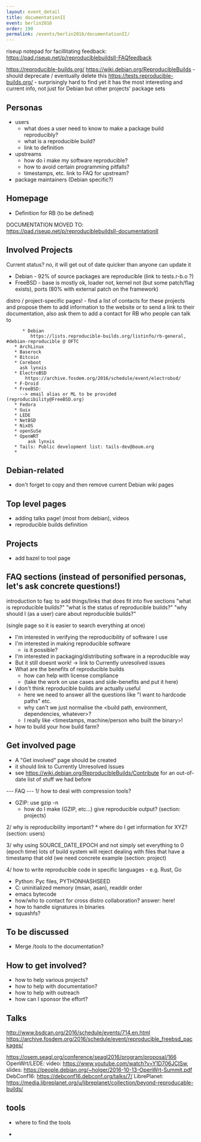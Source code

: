 ```yaml
---
layout: event_detail
title: documentationII
event: berlin2016
order: 190
permalink: /events/berlin2016/documentationII/
---
```


riseup notepad for facillitating feedback: 
    https://pad.riseup.net/p/reproduciblebuildsII-FAQfeedback


https://reproducible-builds.org/
https://wiki.debian.org/ReproducibleBuilds - should deprecate / eventually delete this
https://tests.reproducible-builds.org/ - surprisingly hard to find yet it has the most interesting and current info, not just for Debian but other projects' package sets

Personas
--------
* users
  - what does a user need to know to make a package build reproducibly?
  - what is a reproducible build?
  - link to definition
* upstreams
  - how do i make my software reproducible?
  - how to avoid certain programming pitfalls?
  - timestamps, etc. link to FAQ for upstream?
* package maintainers (Debian specific?)

Homepage
--------
   * Definition for RB (to be defined)

DOCUMENTATION MOVED TO: https://pad.riseup.net/p/reproduciblebuildsII-documentationII


Involved Projects
-----------------

Current status?  no, it will get out of date quicker than anyone can update it
  * Debian - 92% of source packages are reproducible (link to tests.r-b.o ?)
  * FreeBSD - base is mostly ok, loader not, kernel not (but some patch/flag exists), ports (80% with external patch on the framework)

  distro / project-specific pages!
    - find a list of contacts for these projects and propose them to add information to the website or to send a link to their documentation,
      also ask them to add a contact for RB who people can talk to

		  * Debian
			 https://lists.reproducible-builds.org/listinfo/rb-general, #debian-reproducible @ OFTC
       * ArchLinux
       * Baserock
       * Bitcoin
       * Coreboot
         ask lynxis
       * ElectroBSD
	       https://archive.fosdem.org/2016/schedule/event/electrobsd/
       * F-Droid
       * FreeBSD:
         --> email alias or ML to be provided (reproducibility@FreeBSD.org)
       * Fedora
       * Guix
       * LEDE
       * NetBSD
       * NixOS
       * openSuSe
       * OpenWRT
		    ask lynxis
       * Tails: Public development list: tails-dev@boum.org
       *

Debian-related
--------------
 * don't forget to copy and then remove current Debian wiki pages
 
Top level pages
---------------
 * adding talks page! (most from debian), videos
 * reproducible builds definition

  
Projects
--------

  * add bazel to tool page

FAQ sections (instead of personified personas, let's ask concrete questions!)
------------
introduction to faq: to add things/links that does fit into five sections
"what is reproducible builds?"
"what is the status of reproducible builds?"
"why should I (as a user) care about reproducible builds?"

(single page so it is easier to search everything at once)
* I'm interested in verifying the reproducibility of software I use
* I'm interested in making reproducible software
  - is it possible?
* I'm interested in packaging/distributing software in a reproducible way
* But it still doesnt work! -> link to Currently unresolved issues
* What are the benefits of reproducible builds
  - how can help with license compliance
  - (take the work on use cases and side-benefits and put it here)
* I don't think reproducible builds are actually useful
  - here we need to answer all the questions like "I want to hardcode paths" etc.
  - why can't we just normalise the <build path, environment, dependencies, whatever>?
  - I really like <timestamps, machine/person who built the binary>!
* how to build your how build farm?


Get involved page
-----------------
* A "Get involved" page should be created
* it should link to Currently Unresolved Issues
* see https://wiki.debian.org/ReproducibleBuilds/Contribute for an out-of-date list of stuff we had before

--- FAQ ---
1/ how to deal with compression tools?
  * GZIP: use gzip -n
	* how do I make (GZIP, etc...) give reproducible output?
    (section: projects)

2/ why is reproducibility important?
	* where do I get information for XYZ?
	  (section: users)
	
3/ why using SOURCE_DATE_EPOCH and not simply set everything to 0 (epoch time)
  lots of build system will reject dealing with files that have a timestamp that old (we need concrete example
  (section: project)
 
4/ how to write reproducible code in specific languages - e.g. Rust, Go

* Python: Pyc files, PYTHONHASHSEED
* C: uninitialized memory (msan, asan), readdir order
* emacs bytecode
* how/who to contact for cross distro collaboration? answer: here!
* how to handle signatures in binaries
* squashfs?

To be discussed
---------------
* Merge /tools to the documentation?

How to get involved?
-----------
* how to help various projects?
* how to help with documentation?
* how to help with outreach
* how can I sponsor the effort?


Talks
-----
http://www.bsdcan.org/2016/schedule/events/714.en.html
https://archive.fosdem.org/2016/schedule/event/reproducible_freebsd_packages/

https://osem.seagl.org/conference/seagl2016/program/proposal/166
OpenWrt/LEDE: video: https://www.youtube.com/watch?v=Y1D706JCISw, slides: https://people.debian.org/~holger/2016-10-13-OpenWrt-Summit.pdf
DebConf16: https://debconf16.debconf.org/talks/7/
LibrePlanet: https://media.libreplanet.org/u/libreplanet/collection/beyond-reproducable-builds/


tools
------
* where to find the tools

-
